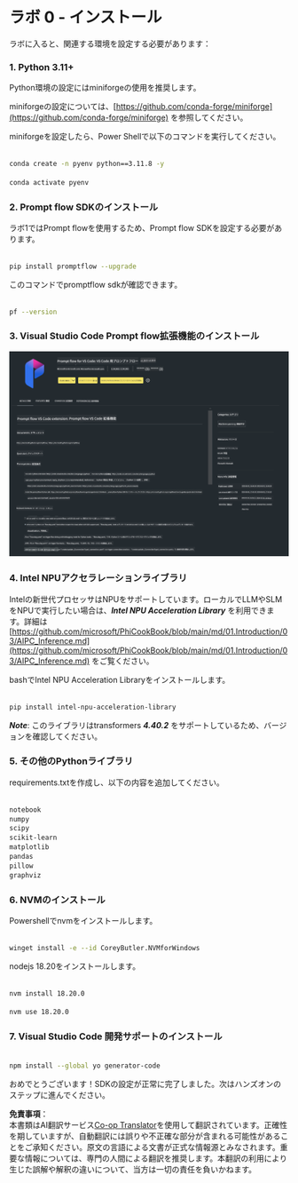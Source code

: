 <!--
CO_OP_TRANSLATOR_METADATA:
{
  "original_hash": "a4ef39027902e82f2c33d568d2a2259a",
  "translation_date": "2025-05-08T05:31:35+00:00",
  "source_file": "md/02.Application/02.Code/Phi3/VSCodeExt/HOL/AIPC/01.Installations.md",
  "language_code": "ja"
}
-->
# **ラボ 0 - インストール**

ラボに入ると、関連する環境を設定する必要があります：


### **1. Python 3.11+**

Python環境の設定にはminiforgeの使用を推奨します。

miniforgeの設定については、[https://github.com/conda-forge/miniforge](https://github.com/conda-forge/miniforge) を参照してください。

miniforgeを設定したら、Power Shellで以下のコマンドを実行してください。

```bash

conda create -n pyenv python==3.11.8 -y

conda activate pyenv

```


### **2. Prompt flow SDKのインストール**

ラボ1ではPrompt flowを使用するため、Prompt flow SDKを設定する必要があります。

```bash

pip install promptflow --upgrade

```

このコマンドでpromptflow sdkが確認できます。

```bash

pf --version

```

### **3. Visual Studio Code Prompt flow拡張機能のインストール**

![pf](../../../../../../../../../translated_images/pf_ext.8cf76b5846e9b8562b0dd276004237b3ff3797066b9f912d39c0ae6c88b35878.ja.png)


### **4. Intel NPUアクセラレーションライブラリ**

Intelの新世代プロセッサはNPUをサポートしています。ローカルでLLMやSLMをNPUで実行したい場合は、***Intel NPU Acceleration Library*** を利用できます。詳細は[https://github.com/microsoft/PhiCookBook/blob/main/md/01.Introduction/03/AIPC_Inference.md](https://github.com/microsoft/PhiCookBook/blob/main/md/01.Introduction/03/AIPC_Inference.md) をご覧ください。

bashでIntel NPU Acceleration Libraryをインストールします。

```bash

pip install intel-npu-acceleration-library

```

***Note***: このライブラリはtransformers ***4.40.2*** をサポートしているため、バージョンを確認してください。


### **5. その他のPythonライブラリ**

requirements.txtを作成し、以下の内容を追加してください。

```txt

notebook
numpy 
scipy 
scikit-learn 
matplotlib 
pandas 
pillow 
graphviz

```


### **6. NVMのインストール**

Powershellでnvmをインストールします。

```bash

winget install -e --id CoreyButler.NVMforWindows

```

nodejs 18.20をインストールします。

```bash

nvm install 18.20.0

nvm use 18.20.0

```

### **7. Visual Studio Code 開発サポートのインストール**

```bash

npm install --global yo generator-code

```

おめでとうございます！SDKの設定が正常に完了しました。次はハンズオンのステップに進んでください。

**免責事項**：  
本書類はAI翻訳サービス[Co-op Translator](https://github.com/Azure/co-op-translator)を使用して翻訳されています。正確性を期していますが、自動翻訳には誤りや不正確な部分が含まれる可能性があることをご承知ください。原文の言語による文書が正式な情報源とみなされます。重要な情報については、専門の人間による翻訳を推奨します。本翻訳の利用により生じた誤解や解釈の違いについて、当方は一切の責任を負いかねます。
